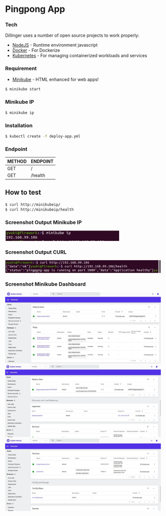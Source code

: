 # Pingpong App

### Tech

Dillinger uses a number of open source projects to work properly:

- [NodeJS] - Runtime environment javascript
- [Docker] - For Dockerize
- [Kubernetes] - For managing containerized workloads and services

### Requirement

- [Minikube] - HTML enhanced for web apps!

```sh
$ minikube start
```

### Minikube IP

```sh
$ minikube ip
```

### Installation

```sh
$ kubectl create -f deploy-app.yml
```

### Endpoint

| METHOD | ENDPOINT |
| ------ | -------- |
| GET    | /        |
| GET    | /health  |

## How to test

```sh
$ curl http://minikubeip/
$ curl http://minikubeip/health
```

### Screenshot Output Minikube IP

![alt text](./screenshot/minikubeip.jpg)

### Screenshot Output CURL

![alt text](./screenshot/curlip.jpg)

### Screenshot Minikube Dashboard

![alt text](./screenshot/dashboard_1.jpg)
![alt text](./screenshot/dashboard_2.jpg)
![alt text](./screenshot/dashboard_3.jpg)

[minikube]: https://minikube.sigs.k8s.io/docs/start/
[kubernetes]: https://kubernetes.io/
[nodejs]: https://nodejs.org/
[docker]: https://www.docker.com/
